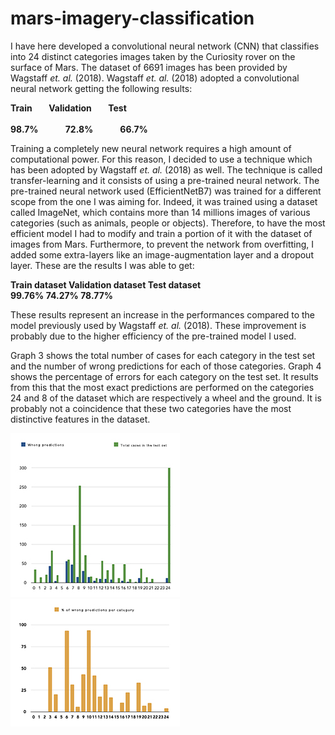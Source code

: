 # mars-imagery-classification


I have here developed a convolutional neural network (CNN) that classifies into 24 distinct categories images taken by the Curiosity rover on the surface of Mars. The dataset of 6691 images has been provided by Wagstaff *et. al.* (2018). Wagstaff *et. al.* (2018) adopted a convolutional neural network getting the following results:

**Train &nbsp;&nbsp;&nbsp;&nbsp;&nbsp;&nbsp; Validation &nbsp;&nbsp;&nbsp;&nbsp;&nbsp;&nbsp; Test**<br />	
**98.7% &nbsp;&nbsp;&nbsp;&nbsp;&nbsp;&nbsp;&nbsp;&nbsp;&nbsp;&nbsp;&nbsp; 72.8% &nbsp;&nbsp;&nbsp;&nbsp;&nbsp;&nbsp;&nbsp;&nbsp;&nbsp;&nbsp;&nbsp; 66.7%**

Training a completely new neural network requires a high amount of computational power. For this reason, I decided to use a technique which has been adopted by Wagstaff *et. al.* (2018) as well. The technique is called transfer-learning and it consists of using a pre-trained neural network. The pre-trained neural network used (EfficientNetB7) was trained for a different scope from the one I was aiming for. Indeed, it was trained using a dataset called ImageNet, which contains more than 14 millions images of various categories (such as animals, people or objects). 
Therefore, to have the most efficient model I had to modify and train a portion of it with the dataset of images from Mars. Furthermore, to prevent the network from overfitting, I added some extra-layers like an image-augmentation layer and a dropout layer. These are the results I was able to get:

**Train dataset	  Validation dataset	  Test dataset**	
**99.76%          74.27%                78.77%**

These results represent an increase in the performances compared to the model previously used by Wagstaff *et. al.* (2018). These improvement is probably due to the higher efficiency of the pre-trained model I used.

Graph 3 shows the total number of cases for each category in the test set and the number of wrong predictions for each of those categories. Graph 4 shows the percentage of errors for each category on the test set. It results from this that the most exact predictions are performed on the categories 24 and 8 of the dataset which are respectively a wheel and the ground. It is probably not a coincidence that these two categories have the most distinctive features in the dataset.

![alt text](https://github.com/elia-orsini/mars-imagery-classification/blob/main/graph-3.jpg?raw=true)
![alt text](https://github.com/elia-orsini/mars-imagery-classification/blob/main/graph-4.jpg?raw=true)
